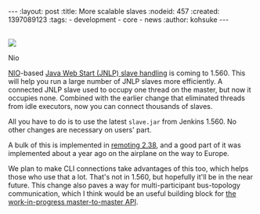 --- :layout: post :title: More scalable slaves :nodeid: 457 :created: 1397089123 :tags: - development - core - news :author: kohsuke ---

[  
![](http://upload.wikimedia.org/wikipedia/commons/thumb/0/02/Nikko_Toshogu_Nio_M3043.jpg/160px-Nikko_Toshogu_Nio_M3043.jpg)  
](http://en.wikipedia.org/wiki/Nio)

Nio

[NIO](http://en.wikipedia.org/wiki/New_I/O)-based [Java Web Start (JNLP) slave handling](https://wiki.jenkins-ci.org/display/JENKINS/Distributed+builds#Distributedbuilds-LaunchslaveagentviaJavaWebStart) is coming to 1.560. This will help you run a large number of JNLP slaves more efficiently. A connected JNLP slave used to occupy one thread on the master, but now it occupies none. Combined with the earlier change that eliminated threads from idle executors, now you can connect thousands of slaves.

All you have to do is to use the latest `slave.jar` from Jenkins 1.560. No other changes are necessary on users' part.

A bulk of this is implemented in [remoting 2.38](https://github.com/jenkinsci/remoting), and a good part of it was implemented about a year ago on the airplane on the way to Europe.

We plan to make CLI connections take advantages of this too, which helps those who use that a lot. That's not in 1.560, but hopefully it'll be in the near future. This change also paves a way for multi-participant bus-topology communication, which I think would be an useful building block for [the work-in-progress master-to-master API](https://github.com/jenkinsci/master-to-master-api-plugin/).
